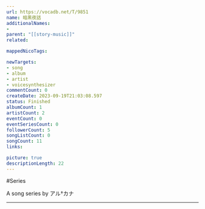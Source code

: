 ```yaml
---
url: https://vocadb.net/T/9851
name: 暗黒夜話
additionalNames: 
- 
parent: "[[story-music]]"
related:

mappedNicoTags:

newTargets:
- song
- album
- artist
- voicesynthesizer
commentCount: 0
createDate: 2023-09-19T21:03:08.597
status: Finished
albumCount: 1
artistCount: 2
eventCount: 0
eventSeriesCount: 0
followerCount: 5
songListCount: 0
songCount: 11
links: 

picture: true
descriptionLength: 22
---
```


#Series

A song series by アル†カナ

---

